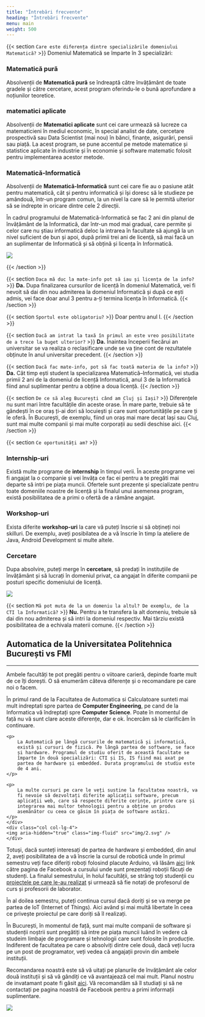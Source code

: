 ```yaml
---
title: "Întrebări frecvente"
heading: "Întrebări frecvente"
menu: main
weight: 500
---
```


{{< section `Care este diferența dintre specializările domeniului Matematică?` >}}
Domeniul Matematică se împarte în 3 specializări:

### Matematică pură

Absolvenții de **Matematică pură** se îndreaptă către învățământ de toate gradele
și către cercetare, acest program oferindu-le o bună aprofundare a noțiunilor teoretice.

### matematici aplicate

Absolvenții de **Matematici aplicate** sunt cei care urmează să lucreze
ca matematicieni în mediul economic, în special analist de date,
cercetare prospectivă sau Data Scientist (mai nou) în bănci,
finanțe, asigurări, pensii sau piață. La acest program, se pune
accentul pe metode matematice și statistice aplicate în industrie
și în economie și software matematic folosit pentru implementarea
acestor metode.

### Matematică-Informatică

Absolvenții de **Matematică-Informatică** sunt cei care fie au o pasiune
atât pentru matematică, cât și pentru informatică și își doresc să le studieze
pe amândouă, într-un program comun, la un nivel la care să le permită ulterior
să se indrepte in oricare dintre cele 2 direcții.

În cadrul programului de Matematică-Informatică se fac 2 ani din planul de
învățământ de la Informatică, dar într-un mod mai gradual, care permite
și celor care nu știau informatică deloc la intrarea în facultate să ajungă
la un nivel suficient de bun și apoi, după primii trei ani de licență,
să mai facă un an suplimentar de Informatică și să obțină și licența
în Informatică.

<img aria-hidden="true" class="img-fluid" src="/img/math.svg" />

{{< /section >}}

{{< section `Daca mă duc la mate-info pot să iau și licența de la info?` >}}
**Da.** Dupa finalizarea cursurilor de licență în domeniul Matematică,
vei fi nevoit să dai din nou admiterea la domeniul Informatică și după
ce ești admis, vei face doar anul 3 pentru a-ți termina licența în Informatică.
{{< /section >}}

{{< section `Sportul este obligatoriu?` >}}
Doar pentru anul I.
{{< /section >}}

{{< section `Dacă am intrat la taxă în primul an este vreo posibilitate de a trece la buget ulterior?` >}}
**Da.** Înaintea începerii fiecărui an universitar se va realiza o reclasificare
unde se va ține cont de rezultatele obținute în anul universitar precedent.
{{< /section >}}

{{< section `Dacă fac mate-info, pot să fac toată materia de la info?` >}}
**Da.** Cât timp ești student la specializarea Matematică–Informatică,
vei studia primii 2 ani de la domeniul de licență Informatică, anul 3
de la Informatică fiind anul suplimentar pentru a obține a doua licență.
{{< /section >}}

{{< section `De ce să aleg București când am Cluj și Iași?` >}}
Diferențele nu sunt mari între facultățile din aceste orase. În mare
parte, trebuie să te gândești în ce oraș ți-ai dori să locuiești și
care sunt oportunitățile pe care ți le oferă. În București, de
exemplu, fiind un oraș mai mare decat Iași sau Cluj, sunt mai multe
companii și mai multe corporații au sedii deschise aici.
{{< /section >}}

{{< section `Ce oportunități am?` >}}

### Internship-uri

Există multe programe de **internship** în timpul verii. În
aceste programe vei fi angajat la o companie și vei învăța ce fac
ei pentru a te pregăti mai departe să intri pe piața muncii.
Ofertele sunt prezente și specializate pentru toate domeniile
noastre de licență și la finalul unui asemenea program, există
posibilitatea de a primi o ofertă de a rămâne angajat.

### Workshop-uri
Exista diferite **workshop-uri** la care vă puteți înscrie si
să obțineți noi skilluri. De exemplu, aveți posibilatea de a vă
înscrie în timp la ateliere de Java, Android Development si multe
altele.

### Cercetare
Dupa absolvire, puteți merge în **cercetare**, să predați în
instituțiile de învățământ și să lucrați în domeniul privat, ca
angajat în diferite companii pe posturi specific domeniului de
licență.

<img aria-hidden="true" class="img-fluid" src="img/4.svg" />

{{< section `Mă pot muta de la un domeniu la altul? De exemplu, de la CTI la Informatică?` >}}
**Nu.** Pentru a te transfera la alt domeniu, trebuie să dai din nou admiterea
și să intri la domeniul respectiv. Mai târziu există posibilitatea de a
echivala materii comune.
{{< /section >}}

<h2>Automatica de la Universitatea Politehnica București vs FMI</h2>
<hr />
<div class="row">
    <div class="col-lg-8">
    <p>
        Ambele facultăți te pot pregăti pentru o viitoare carieră, depinde
        foarte mult de ce îți dorești. O să enumerăm câteva diferențe și o
        recomandare pe care noi o facem.
    </p>
    <p>
        În primul rand de la Facultatea de Automatica si Calculatoare
        sunteti mai mult indreptati spre partea de
        <b>Computer Engineering</b>, pe cand de la Informatica vă
        îndreptați spre <b>Computer Science</b>. Poate în momentul de față
        nu vă sunt clare aceste diferențe, dar e ok. Încercăm să le
        clarificăm în continuare.
    </p>

    <p>
        La Automatică pe lângă cursurile de matematică și informatică,
        există și cursuri de fizică. Pe lângă partea de software, se face
        și hardware. Programul de studiu oferit de această facultate se
        împarte în două specializări: CTI și IS, IS fiind mai axat pe
        partea de hardware și embedded. Durata programului de studiu este
        de 4 ani.
    </p>

    <p>
        La multe cursuri pe care le veți sustine la facultatea noastră, va
        fi nevoie să dezvoltați diferite aplicații software, precum
        aplicații web, care să respecte diferite cerințe, printre care și
        integrarea mai multor tehnologii pentru a obține un produs
        asemănător cu ceea ce găsim în piața de software astăzi.
    </p>
    </div>
    <div class="col col-lg-4">
    <img aria-hidden="true" class="img-fluid" src="img/2.svg" />
    </div>
</div>
<div class="row mt-5">
<div class="col-lg-8 order-lg-1">
    <p>
        Totuși, dacă sunteți interesați de partea de hardware și embedded,
        din anul 2, aveți posibilitatea de a vă înscrie la cursul de
        robotică unde în primul semestru veți face diferiți roboți
        folosind placute Arduino, vă lăsăm
        <a
        href="https://www.facebook.com/unibuc.robotics/"
        target="_blank"
        >aici</a
        >
        link către pagina de Facebook a cursului unde sunt prezentați
        roboții făcuți de studenți. La finalul semestrului, în holul
        facultății, se strâng toți studenții cu
        <a
        href=" https://www.facebook.com/pg/unibuc.robotics/photos/?tab=album&album_id=2722048637831687"
        target="_blank"
        >proiectele pe care le-au realizat</a
        >
        și urmează să fie notați de profesorul de curs și profesorii de
        laborator.
    </p>
    <p>
        În al doilea semestru, puteți continua cursul dacă doriți și se va
        merge pe partea de IoT (Internet of Things). Aici având și mai
        multă libertate în ceea ce privește proiectul pe care doriți să îl
        realizați.
    </p>
    <p>
        În București, în momentul de față, sunt mai multe companii de
        software și studenții noștrii sunt pregătiți să intre pe piața
        muncii luând în vedere că studeim limbaje de programare și
        tehnologii care sunt folosite în producție. Indiferent de
        facultatea pe care o absolviți dintre cele două, dacă veți lucra
        pe un post de programator, veți vedea că angajații provin din
        ambele instituții.
    </p>
    <p>
        Recomandarea noastră este să vă uitați pe planurile de învățământ
        ale celor două instituții și să vă gândiți ce vă avantajează cel
        mai mult. Planul nostru de invatamant poate fi găsit
        <a
        href="http://fmi.unibuc.ro/ro/plan_invatamant_2019_2020/"
        target="_blank"
        >aici</a
        >. Vă recomandăm să îl studiați și să ne contactați pe pagina
        noastră de Facebook pentru a primi informații suplimentare.
    </p>
</div>
</div>

<img class="img-fluid" src="img/3.svg" />

